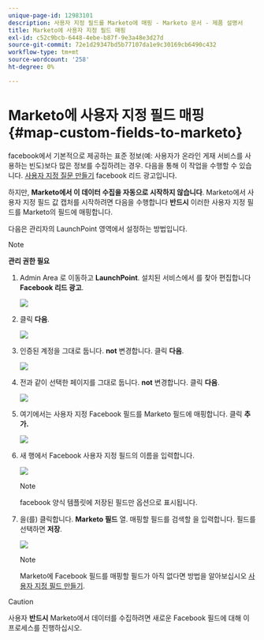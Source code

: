 ```yaml
---
unique-page-id: 12983101
description: 사용자 지정 필드를 Marketo에 매핑 - Marketo 문서 - 제품 설명서
title: Marketo에 사용자 지정 필드 매핑
exl-id: c52c9bcb-6448-4ebe-b87f-9e3a48e3d27d
source-git-commit: 72e1d29347bd5b77107da1e9c30169cb6490c432
workflow-type: tm+mt
source-wordcount: '258'
ht-degree: 0%

---
```


# Marketo에 사용자 지정 필드 매핑 {#map-custom-fields-to-marketo}

facebook에서 기본적으로 제공하는 표준 정보(예: 사용자가 온라인 게재 서비스를 사용하는 빈도)보다 많은 정보를 수집하려는 경우. 다음을 통해 이 작업을 수행할 수 있습니다. [사용자 지정 질문 만들기](https://www.facebook.com/business/help/774623835981457?helpref=uf_permalink) facebook 리드 광고입니다.

하지만, **Marketo에서 이 데이터 수집을 자동으로 시작하지 않습니다**. Marketo에서 사용자 지정 필드 값 캡처를 시작하려면 다음을 수행합니다 **반드시** 이러한 사용자 지정 필드를 Marketo의 필드에 매핑합니다.

다음은 관리자의 LaunchPoint 영역에서 설정하는 방법입니다.

>[!NOTE]
>
>**관리 권한 필요**

1. Admin Area 로 이동하고 **LaunchPoint**. 설치된 서비스에서 를 찾아 편집합니다 **Facebook 리드 광고**.

   ![](assets/image2017-10-24-9-3a32-3a16.png)

1. 클릭 **다음**.

   ![](assets/image2017-10-24-14-3a55-3a13.png)

1. 인증된 계정을 그대로 둡니다. **not** 변경합니다. 클릭 **다음**.

   ![](assets/image2017-10-24-14-3a56-3a48.png)

1. 전과 같이 선택한 페이지를 그대로 둡니다. **not** 변경합니다. 클릭 **다음**.

   ![](assets/image2017-10-24-15-3a0-3a54.png)

1. 여기에서는 사용자 지정 Facebook 필드를 Marketo 필드에 매핑합니다. 클릭 **추가.**

   ![](assets/image2017-10-24-9-3a33-3a49.png)

1. 새 행에서 Facebook 사용자 지정 필드의 이름을 입력합니다.

   ![](assets/image2017-10-24-9-3a37-3a3.png)

   >[!NOTE]
   >
   >facebook 양식 템플릿에 저장된 필드만 옵션으로 표시됩니다.

1. 을(를) 클릭합니다. **Marketo 필드** 열. 매핑할 필드를 검색할 을 입력합니다. 필드를 선택하면 **저장**.

   ![](assets/image2017-10-24-11-3a16-3a42.png)

   >[!NOTE]
   >
   >Marketo에 Facebook 필드를 매핑할 필드가 아직 없다면 방법을 알아보십시오 [사용자 지정 필드 만들기](/help/marketo/product-docs/administration/field-management/create-a-custom-field-in-marketo.md).

>[!CAUTION]
>
>사용자 **반드시** Marketo에서 데이터를 수집하려면 새로운 Facebook 필드에 대해 이 프로세스를 진행하십시오.
